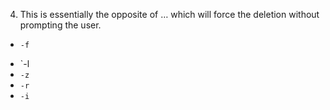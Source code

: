 4)	This is essentially the opposite of … which will force the deletion without prompting the user.
+ `-f`
* `-l
* `-z`
* `-r`
* `-i`

